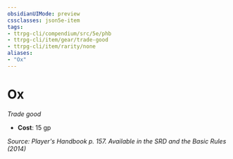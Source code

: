 ```yaml
---
obsidianUIMode: preview
cssclasses: json5e-item
tags:
- ttrpg-cli/compendium/src/5e/phb
- ttrpg-cli/item/gear/trade-good
- ttrpg-cli/item/rarity/none
aliases: 
- "Ox"
---
```

# Ox
*Trade good*  


- **Cost**: 15 gp

*Source: Player's Handbook p. 157. Available in the <span title='Systems Reference Document (5.1)'>SRD</span> and the Basic Rules (2014)*